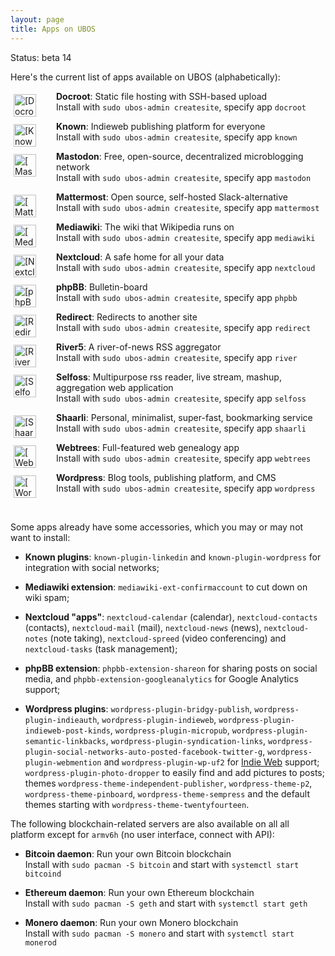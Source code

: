 ```yaml
---
layout: page
title: Apps on UBOS
---
```


<p>Status: beta 14</p>

Here's the current list of apps available on UBOS (alphabetically):

<img src="/images/docroot-72x72.png" alt="[Docroot]" style="float: left; width: 36px; margin: 5px 32px 0 5px">

   **Docroot**: Static file hosting with SSH-based upload<br>
   Install with `sudo ubos-admin createsite`, specify app `docroot`

<img src="/images/known-72x72.png" alt="[Known]" style="float: left; width: 36px; margin: 5px 32px 0 5px">

   **Known**: Indieweb publishing platform for everyone<br>
   Install with `sudo ubos-admin createsite`, specify app `known`

<img src="/images/mastodon-72x72.png" alt="[Mastodon]" style="float: left; width: 36px; margin: 5px 32px 0 5px">

   **Mastodon**: Free, open-source, decentralized microblogging network<br>
   Install with `sudo ubos-admin createsite`, specify app `mastodon`

<img src="/images/mattermost-72x72.png" alt="[Mattermost]" style="float: left; width: 36px; margin: 5px 32px 0 5px">

   **Mattermost**: Open source, self-hosted Slack-alternative<br>
   Install with `sudo ubos-admin createsite`, specify app `mattermost`

<img src="/images/mediawiki-72x72.png" alt="[Mediawiki]" style="float: left; width: 36px; margin: 5px 32px 0 5px">

   **Mediawiki**: The wiki that Wikipedia runs on<br>
   Install with `sudo ubos-admin createsite`, specify app `mediawiki`

<img src="/images/nextcloud-72x72.png" alt="[Nextcloud]" style="float: left; width: 36px; margin: 5px 32px 0 5px">

   **Nextcloud**: A safe home for all your data<br>
   Install with `sudo ubos-admin createsite`, specify app `nextcloud`

<img src="/images/phpbb-72x72.png" alt="[phpBB]" style="float: left; width: 36px; margin: 5px 32px 0 5px">

   **phpBB**: Bulletin-board<br>
   Install with `sudo ubos-admin createsite`, specify app `phpbb`

<img src="/images/redirect-72x72.png" alt="[Redirect]" style="float: left; width: 36px; margin: 5px 32px 0 5px">

   **Redirect**: Redirects to another site<br>
   Install with `sudo ubos-admin createsite`, specify app `redirect`

<img src="/images/river-72x72.png" alt="[River5]" style="float: left; width: 36px; margin: 5px 32px 0 5px">

   **River5**: A river-of-news RSS aggregator<br>
   Install with `sudo ubos-admin createsite`, specify app `river`

<img src="/images/selfoss-72x72.png" alt="[Selfoss]" style="float: left; width: 36px; margin: 5px 32px 0 5px">

   **Selfoss**: Multipurpose rss reader, live stream, mashup, aggregation web application<br>
   Install with `sudo ubos-admin createsite`, specify app `selfoss`

<img src="/images/shaarli-72x72.png" alt="[Shaarli]" style="float: left; width: 36px; margin: 5px 32px 0 5px">

   **Shaarli**: Personal, minimalist, super-fast, bookmarking service<br>
   Install with `sudo ubos-admin createsite`, specify app `shaarli`

<img src="/images/webtrees-72x72.png" alt="[Webtrees]" style="float: left; width: 36px; margin: 5px 32px 0 5px">

   **Webtrees**: Full-featured web genealogy app<br>
   Install with `sudo ubos-admin createsite`, specify app `webtrees`

<img src="/images/wordpress-72x72.png" alt="[Wordpress]" style="float: left; width: 36px; margin: 5px 32px 0 5px">

   **Wordpress**: Blog tools, publishing platform, and CMS<br>
   Install with `sudo ubos-admin createsite`, specify app `wordpress`

<br>

Some apps already have some accessories, which you may or may not want to install:

 * **Known plugins**: `known-plugin-linkedin` and `known-plugin-wordpress` for integration with
   social networks;

 * **Mediawiki extension**: `mediawiki-ext-confirmaccount` to cut down on wiki spam;

 * **Nextcloud "apps"**: `nextcloud-calendar` (calendar), `nextcloud-contacts` (contacts),
   `nextcloud-mail` (mail), `nextcloud-news` (news), `nextcloud-notes` (note taking),
   `nextcloud-spreed` (video conferencing) and `nextcloud-tasks` (task management);

 * **phpBB extension**: `phpbb-extension-shareon` for sharing posts on social media, and
   `phpbb-extension-googleanalytics` for Google Analytics support;

 * **Wordpress plugins**: `wordpress-plugin-bridgy-publish`, `wordpress-plugin-indieauth`,
   `wordpress-plugin-indieweb`, `wordpress-plugin-indieweb-post-kinds`,
   `wordpress-plugin-micropub`, `wordpress-plugin-semantic-linkbacks`,
   `wordpress-plugin-syndication-links`,
   `wordpress-plugin-social-networks-auto-posted-facebook-twitter-g`,
   `wordpress-plugin-webmention` and `wordpress-plugin-wp-uf2` for
   [Indie Web](http://indiewebcamp.com/) support; `wordpress-plugin-photo-dropper` to
   easily find and add pictures to posts; themes `wordpress-theme-independent-publisher`,
   `wordpress-theme-p2`, `wordpress-theme-pinboard`, `wordpress-theme-sempress` and
   the default themes starting with `wordpress-theme-twentyfourteen`.

The following blockchain-related servers are also available on all all platform except
for ``armv6h`` (no user interface, connect with API):

* **Bitcoin daemon**: Run your own Bitcoin blockchain<br>
  Install with `sudo pacman -S bitcoin` and start with `systemctl start bitcoind`

* **Ethereum daemon**: Run your own Ethereum blockchain<br>
  Install with `sudo pacman -S geth` and start with `systemctl start geth`

* **Monero daemon**: Run your own Monero blockchain<br>
  Install with `sudo pacman -S monero` and start with `systemctl start monerod`
